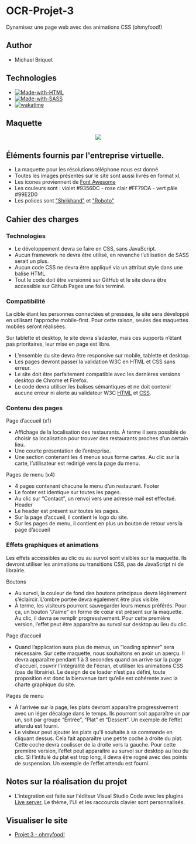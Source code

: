 # OCR-Projet-3

Dynamisez une page web avec des animations CSS (ohmyfood!)

## Author

- Michael Briquet

## Technologies

- [![Made-with-HTML](https://img.shields.io/badge/Made%20with-HTML-e34c26)](https://developer.mozilla.org/fr/docs/Web/HTML)
- [![Made-with-SASS](https://img.shields.io/badge/Made%20with-SASS-c6538c)](https://sass-lang.com/guide)
- [![wakatime](https://wakatime.com/badge/user/c061a4e1-542b-4c9a-9bf0-6d10ba96fece/project/6ff68130-8049-496b-9cc7-5db241f0bd96.svg)](https://wakatime.com/badge/user/c061a4e1-542b-4c9a-9bf0-6d10ba96fece/project/6ff68130-8049-496b-9cc7-5db241f0bd96)

## Maquette

<p align="center">
<img src="https://raw.githubusercontent.com/Michaelbr-Dev/OCR-Projet-3/main/public/images/github/maquette-gh.png">
</p>

## Éléments fournis par l'entreprise virtuelle.

- La maquette pour les résolutions téléphone nous est donné.
- Toutes les images présentes sur le site sont aussi livrés en format xl.
- Les icones proviennent de [Font Awesome](https://fontawesome.com/)
- Les couleurs sont : violet #9356DC - rose clair #FF79DA - vert pâle #99E2D0
- Les polices sont ["Shrikhand"](https://fonts.google.com/specimen/Shrikhand) et ["Roboto"](https://fonts.google.com/specimen/Roboto)

## Cahier des charges

### Technologies

- Le développement devra se faire en CSS, sans JavaScript.
- Aucun framework ne devra être utilisé, en revanche l’utilisation de SASS serait un plus.
- Aucun code CSS ne devra être appliqué via un attribut style dans une balise HTML.
- Tout le code doit être versionné sur GitHub et le site devra être accessible sur
  Github Pages une fois terminé.

### Compatibilité

La cible étant les personnes connectées et pressées, le site sera développé en utilisant
l’approche mobile-first. Pour cette raison, seules des maquettes mobiles seront réalisées.

Sur tablette et desktop, le site devra s’adapter, mais ces supports n’étant pas prioritaires,
leur mise en page est libre.

- L’ensemble du site devra être responsive sur mobile, tablette et desktop.
- Les pages devront passer la validation W3C en HTML et CSS sans erreur.
- Le site doit être parfaitement compatible avec les dernières versions desktop de
  Chrome et Firefox.
- Le code devra utiliser les balises sémantiques et ne doit contenir aucune erreur ni alerte au validateur W3C [HTML](https://validator.w3.org/nu/?showsource=yes&doc=https://michaelbr-dev.github.io/OCR-Projet-3/) et [CSS](https://validator.w3.org/nu/?showsource=yes&doc=https://michaelbr-dev.github.io/OCR-Projet-3/public/css/prefixed/style.css).

### Contenu des pages

Page d’accueil (x1)

- Affichage de la localisation des restaurants. À terme il sera possible de choisir sa
  localisation pour trouver des restaurants proches d’un certain lieu.
- Une courte présentation de l’entreprise.
- Une section contenant les 4 menus sous forme cartes. Au clic sur la carte,
  l’utilisateur est redirigé vers la page du menu.

Pages de menu (x4)

- 4 pages contenant chacune le menu d’un restaurant.
  Footer
- Le footer est identique sur toutes les pages.
- Au clic sur “Contact”, un renvoi vers une adresse mail est effectué.
  Header
- Le header est présent sur toutes les pages.
- Sur la page d’accueil, il contient le logo du site.
- Sur les pages de menu, il contient en plus un bouton de retour vers la page d’accueil

### Effets graphiques et animations

Les effets accessibles au clic ou au survol sont visibles sur la maquette. Ils devront utiliser
les animations ou transitions CSS, pas de JavaScript ni de librairie.

Boutons

- Au survol, la couleur de fond des boutons principaux devra légèrement s’éclaircir.
  L’ombre portée devra également être plus visible.
- À terme, les visiteurs pourront sauvegarder leurs menus préférés. Pour ça, un
  bouton "J’aime" en forme de cœur est présent sur la maquette. Au clic, il devra se
  remplir progressivement. Pour cette première version, l’effet peut être apparaître au
  survol sur desktop au lieu du clic.

Page d’accueil

- Quand l’application aura plus de menus, un “loading spinner” sera nécessaire. Sur
  cette maquette, nous souhaitons en avoir un aperçu. Il devra apparaître pendant 1 à
  3 secondes quand on arrive sur la page d'accueil, couvrir l'intégralité de l'écran, et
  utiliser les animations CSS (pas de librairie). Le design de ce loader n’est pas défini,
  toute proposition est donc la bienvenue tant qu’elle est cohérente avec la charte
  graphique du site.

Pages de menu

- À l’arrivée sur la page, les plats devront apparaître progressivement avec un léger
  décalage dans le temps. Ils pourront soit apparaître un par un, soit par groupe
  “Entrée”, “Plat” et “Dessert”. Un exemple de l’effet attendu est fourni.
- Le visiteur peut ajouter les plats qu'il souhaite à sa commande en cliquant dessus.
  Cela fait apparaître une petite coche à droite du plat. Cette coche devra coulisser de
  la droite vers la gauche. Pour cette première version, l’effet peut apparaître au survol
  sur desktop au lieu du clic. Si l’intitulé du plat est trop long, il devra être rogné avec
  des points de suspension. Un exemple de l’effet attendu est fourni.

## Notes sur la réalisation du projet

- L'integration est faite sur l'éditeur Visual Studio Code avec les plugins [Live server](https://marketplace.visualstudio.com/items?itemName=ritwickdey.LiveServer), Le thème, l'UI et les raccourcis clavier sont personnalisés.

## Visualiser le site

- [Projet 3 - ohmyfood!](https://michaelbr-dev.github.io/OCR-Projet-3/)
